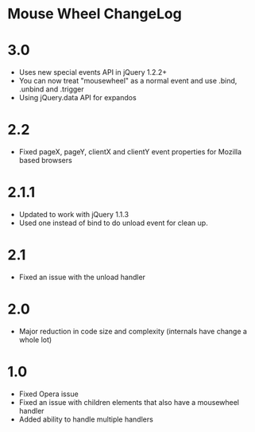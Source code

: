 # Mouse Wheel ChangeLog

# 3.0

* Uses new special events API in jQuery 1.2.2+
* You can now treat "mousewheel" as a normal event and use .bind, .unbind and .trigger
* Using jQuery.data API for expandos


# 2.2

* Fixed pageX, pageY, clientX and clientY event properties for Mozilla based browsers


# 2.1.1

* Updated to work with jQuery 1.1.3
* Used one instead of bind to do unload event for clean up.


# 2.1

* Fixed an issue with the unload handler


# 2.0

* Major reduction in code size and complexity (internals have change a whole lot)


# 1.0

* Fixed Opera issue
* Fixed an issue with children elements that also have a mousewheel handler
* Added ability to handle multiple handlers